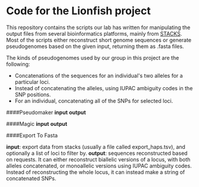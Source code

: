 Code for the Lionfish project 
========

This repository contains the scripts our lab has written for manipulating the output files from several bioinformatics platforms, mainly from [STACKS](http://creskolab.uoregon.edu/stacks/). Most of the scripts either reconstruct short genome sequences or generate pseudogenomes based on the given input, returning them as .fasta files.

The kinds of pseudogenomes used by our group in this project are the following:
* Concatenations of the sequences for an individual's two alleles for a particular loci.
* Instead of concatenating the alleles, using IUPAC ambiguity codes in the SNP positions.
* For an individual, concatenating all of the SNPs for selected loci.

####Pseudomaker
__input__
__output__


####Magic
__input__
__output__


####Export To Fasta

__input__:  export data from stacks (usually a file called export_haps.tsv), and optionally a list of loci to filter by.
__output__: sequences reconstructed based on requests. It can either reconstruct biallelic versions of a locus, with both alleles concatenated, or monoallelic versions using IUPAC ambiguity codes. Instead of reconstructing the whole locus, it can instead make a string of concatenated SNPs.
